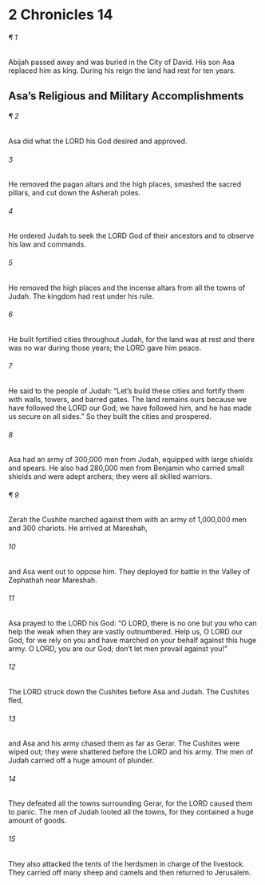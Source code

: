 # 2 Chronicles 14
###### ¶ 1
 Abijah passed away and was buried in the City of David. His son Asa replaced him as king. During his reign the land had rest for ten years.
## Asa’s Religious and Military Accomplishments
###### ¶ 2
 Asa did what the LORD his God desired and approved.
###### 3
He removed the pagan altars and the high places, smashed the sacred pillars, and cut down the Asherah poles.
###### 4
He ordered Judah to seek the LORD God of their ancestors and to observe his law and commands.
###### 5
He removed the high places and the incense altars from all the towns of Judah. The kingdom had rest under his rule.
###### 6
He built fortified cities throughout Judah, for the land was at rest and there was no war during those years; the LORD gave him peace.
###### 7
He said to the people of Judah: “Let’s build these cities and fortify them with walls, towers, and barred gates. The land remains ours because we have followed the LORD our God; we have followed him, and he has made us secure on all sides.” So they built the cities and prospered.
###### 8
Asa had an army of 300,000 men from Judah, equipped with large shields and spears. He also had 280,000 men from Benjamin who carried small shields and were adept archers; they were all skilled warriors.
###### ¶ 9
Zerah the Cushite marched against them with an army of 1,000,000 men and 300 chariots. He arrived at Mareshah,
###### 10
and Asa went out to oppose him. They deployed for battle in the Valley of Zephathah near Mareshah.
###### 11
Asa prayed to the LORD his God: “O LORD, there is no one but you who can help the weak when they are vastly outnumbered. Help us, O LORD our God, for we rely on you and have marched on your behalf against this huge army. O LORD, you are our God; don’t let men prevail against you!”
###### 12
The LORD struck down the Cushites before Asa and Judah. The Cushites fled,
###### 13
and Asa and his army chased them as far as Gerar. The Cushites were wiped out; they were shattered before the LORD and his army. The men of Judah carried off a huge amount of plunder.
###### 14
They defeated all the towns surrounding Gerar, for the LORD caused them to panic. The men of Judah looted all the towns, for they contained a huge amount of goods.
###### 15
They also attacked the tents of the herdsmen in charge of the livestock. They carried off many sheep and camels and then returned to Jerusalem.
